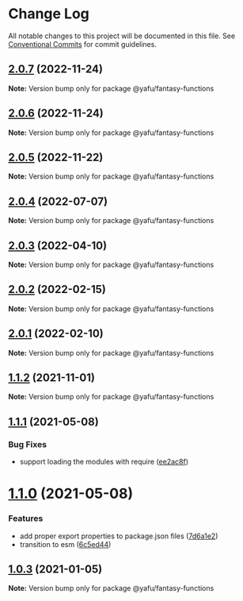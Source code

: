 # Change Log

All notable changes to this project will be documented in this file.
See [Conventional Commits](https://conventionalcommits.org) for commit guidelines.

## [2.0.7](https://github.com/TheLudd/yafu-mono/compare/@yafu/fantasy-functions@2.0.6...@yafu/fantasy-functions@2.0.7) (2022-11-24)

**Note:** Version bump only for package @yafu/fantasy-functions





## [2.0.6](https://github.com/TheLudd/yafu-mono/compare/@yafu/fantasy-functions@2.0.5...@yafu/fantasy-functions@2.0.6) (2022-11-24)

**Note:** Version bump only for package @yafu/fantasy-functions





## [2.0.5](https://github.com/TheLudd/yafu-mono/compare/@yafu/fantasy-functions@2.0.4...@yafu/fantasy-functions@2.0.5) (2022-11-22)

**Note:** Version bump only for package @yafu/fantasy-functions





## [2.0.4](https://github.com/TheLudd/yafu-mono/compare/@yafu/fantasy-functions@2.0.3...@yafu/fantasy-functions@2.0.4) (2022-07-07)

**Note:** Version bump only for package @yafu/fantasy-functions





## [2.0.3](https://github.com/TheLudd/yafu-mono/compare/@yafu/fantasy-functions@2.0.2...@yafu/fantasy-functions@2.0.3) (2022-04-10)

**Note:** Version bump only for package @yafu/fantasy-functions





## [2.0.2](https://github.com/TheLudd/yafu-mono/compare/@yafu/fantasy-functions@2.0.1...@yafu/fantasy-functions@2.0.2) (2022-02-15)

**Note:** Version bump only for package @yafu/fantasy-functions





## [2.0.1](https://github.com/TheLudd/yafu-mono/compare/@yafu/fantasy-functions@2.0.0...@yafu/fantasy-functions@2.0.1) (2022-02-10)

**Note:** Version bump only for package @yafu/fantasy-functions





## [1.1.2](https://github.com/TheLudd/yafu-mono/compare/@yafu/fantasy-functions@1.1.1...@yafu/fantasy-functions@1.1.2) (2021-11-01)

**Note:** Version bump only for package @yafu/fantasy-functions





## [1.1.1](https://github.com/TheLudd/yafu-mono/compare/@yafu/fantasy-functions@1.1.0...@yafu/fantasy-functions@1.1.1) (2021-05-08)


### Bug Fixes

* support loading the modules with require ([ee2ac8f](https://github.com/TheLudd/yafu-mono/commit/ee2ac8f9ff737bb3aad2fe6fda8c89c8d8e5c72c))





# [1.1.0](https://github.com/TheLudd/yafu-mono/compare/@yafu/fantasy-functions@1.0.4...@yafu/fantasy-functions@1.1.0) (2021-05-08)


### Features

* add proper export properties to package.json files ([7d6a1e2](https://github.com/TheLudd/yafu-mono/commit/7d6a1e2e24942281f93f66ded542ebcc5d1815a1))
* transition to esm ([6c5ed44](https://github.com/TheLudd/yafu-mono/commit/6c5ed44b187e44a06699e02fd08d8914ba704330))





## [1.0.3](https://github.com/TheLudd/yafu-mono/compare/@yafu/fantasy-functions@1.0.2...@yafu/fantasy-functions@1.0.3) (2021-01-05)

**Note:** Version bump only for package @yafu/fantasy-functions
